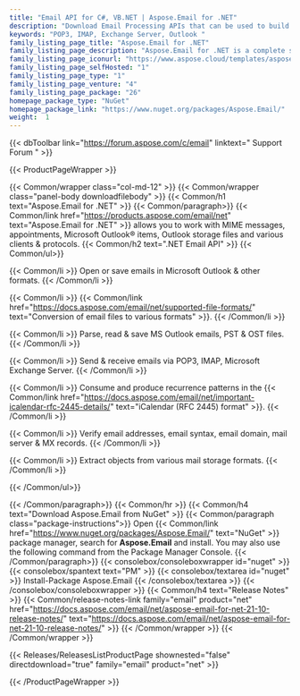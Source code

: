 ```yaml
---
title: "Email API for C#, VB.NET | Aspose.Email for .NET"
description: "Download Email Processing APIs that can be used to build cross-platform applications with the ability to create, manipulate, convert and transmit messages without using Microsoft Outlook or Office Automation. "
keywords: "POP3, IMAP, Exchange Server, Outlook "
family_listing_page_title: "Aspose.Email for .NET"
family_listing_page_description: "Aspose.Email for .NET is a complete set of Email Processing APIs to be used with .NET Framework, .NET Core & Xamarin platforms, enabling you to build cross-platform applications having the ability to create, manipulate, convert and transmit emails without using Microsoft Outlook."
family_listing_page_iconurl: "https://www.aspose.cloud/templates/aspose/App_Themes/V3/images/email/272x272/aspose_email-for-net-min.png"
family_listing_page_selfHosted: "1"
family_listing_page_type: "1"
family_listing_page_venture: "4"
family_listing_page_package: "26"
homepage_package_type: "NuGet"
homepage_package_link: "https://www.nuget.org/packages/Aspose.Email/"
weight:  1
---
```


{{< dbToolbar link="https://forum.aspose.com/c/email" linktext=" Support Forum " >}}


{{< ProductPageWrapper >}}

<!-- ProductPageContent-->
{{< Common/wrapper class="col-md-12" >}}
{{< Common/wrapper class="panel-body downloadfilebody" >}}
{{< Common/h1 text="Aspose.Email for .NET" >}}
{{< Common/paragraph>}}
{{< Common/link href="https://products.aspose.com/email/net" text="Aspose.Email for .NET"  >}} allows you to work with MIME messages, appointments, Microsoft Outlook® items, Outlook storage files and various clients & protocols.
{{< Common/h2 text=".NET Email API"  >}}
 {{< Common/ul>}}
 
   {{< Common/li >}} Open or save emails in Microsoft Outlook & other formats. {{< /Common/li >}}

   {{< Common/li >}} {{< Common/link href="https://docs.aspose.com/email/net/supported-file-formats/" text="Conversion of email files to various formats"  >}}. {{< /Common/li >}}

   {{< Common/li >}} Parse, read & save MS Outlook emails, PST & OST files. {{< /Common/li >}}

   {{< Common/li >}} Send & receive emails via POP3, IMAP, Microsoft Exchange Server. {{< /Common/li >}}

   {{< Common/li >}} Consume and produce recurrence patterns in the {{< Common/link href="https://docs.aspose.com/email/net/important-icalendar-rfc-2445-details/" text="iCalendar (RFC 2445) format"  >}}. {{< /Common/li >}}

   {{< Common/li >}} Verify email addresses, email syntax, email domain, mail server & MX records. {{< /Common/li >}}

   {{< Common/li >}} Extract objects from various mail storage formats. {{< /Common/li >}}

 {{< /Common/ul>}}

{{< /Common/paragraph>}}
{{< Common/hr >}}
{{< Common/h4 text="Download Aspose.Email from NuGet"  >}}
{{< Common/paragraph class="package-instructions">}}
Open {{< Common/link href="https://www.nuget.org/packages/Aspose.Email/" text="NuGet"  >}} package manager, search for <b>Aspose.Email</b> and install. You may also use the following command from the Package Manager Console.
 {{< /Common/paragraph>}}
{{< consolebox/consoleboxwrapper id="nuget" >}}
       {{< consolebox/spantext text="PM" >}}
       {{< consolebox/textarea id="nuget" >}} Install-Package Aspose.Email {{< /consolebox/textarea >}}
{{< /consolebox/consoleboxwrapper >}}
{{< Common/h4 text="Release Notes"  >}}
{{< Common/release-notes-link family="email" product="net" href="https://docs.aspose.com/email/net/aspose-email-for-net-21-10-release-notes/" text="https://docs.aspose.com/email/net/aspose-email-for-net-21-10-release-notes/"  >}}
{{< /Common/wrapper >}}
{{< /Common/wrapper >}}

<!-- /ProductPageContent-->



<!-- ReleasesListProductPage-->
   {{< Releases/ReleasesListProductPage shownested="false"  directdownload="true" family="email" product="net" >}}
<!-- /ReleasesListProductPage-->

{{< /ProductPageWrapper >}}

